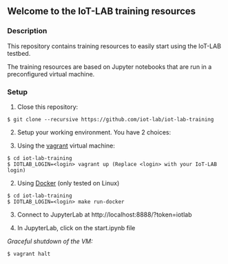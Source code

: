 ## Welcome to the IoT-LAB training resources

### Description

This repository contains training resources to easily start using the IoT-LAB
testbed.

The training resources are based on Jupyter notebooks that are run in a
preconfigured virtual machine.

### Setup

1. Close this repository:

  ```
  $ git clone --recursive https://github.com/iot-lab/iot-lab-training
  ```

2. Setup your working environment. You have 2 choices:

  1. Using the [vagrant](https://www.vagrantup.com/downloads.html) virtual machine:

  ```
  $ cd iot-lab-training
  $ IOTLAB_LOGIN=<login> vagrant up (Replace <login> with your IoT-LAB login)
  ```

  2. Using [Docker](https://www.docker.com/) (only tested on Linux)

  ```
  $ cd iot-lab-training
  $ IOTLAB_LOGIN=<login> make run-docker
  ```

3. Connect to JupyterLab at http://localhost:8888/?token=iotlab
  
4. In JupyterLab, click on the start.ipynb file

*Graceful shutdown of the VM:*
```
$ vagrant halt
```
